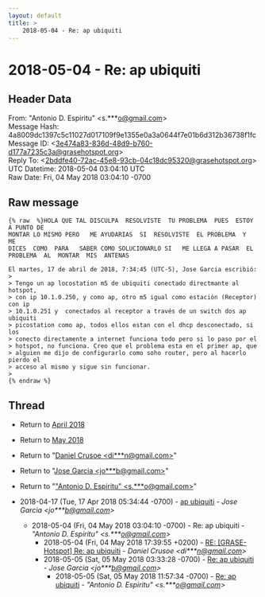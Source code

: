 ```yaml
---
layout: default
title: >
    2018-05-04 - Re: ap ubiquiti
---
```


# 2018-05-04 - Re: ap ubiquiti

## Header Data

From: "Antonio D. Espiritu" \<s.***o@gmail.com\><br>
Message Hash: 4a8009dc1397c5c11027d017109f9e1355e0a3a0644f7e01b6d312b36738f1fc<br>
Message ID: \<3e474a83-836d-48d9-b760-d177a7235c3a@grasehotspot.org\><br>
Reply To: \<2bddfe40-72ac-45e8-93cb-04c18dc95320@grasehotspot.org\><br>
UTC Datetime: 2018-05-04 03:04:10 UTC<br>
Raw Date: Fri, 04 May 2018 03:04:10 -0700<br>

## Raw message

```
{% raw  %}HOLA QUE TAL DISCULPA  RESOLVISTE  TU PROBLEMA  PUES  ESTOY A PUNTO DE 
MONTAR LO MISMO PERO   ME AYUDARIAS  SI  RESOLVISTE  EL PROBLEMA  Y  ME 
DICES  COMO  PARA   SABER COMO SOLUCIONARLO SI   ME LLEGA A PASAR  EL 
PROBLEMA  AL  MONTAR  MIS  ANTENAS

El martes, 17 de abril de 2018, 7:34:45 (UTC-5), Jose Garcia escribió:
>
> Tengo un ap locostation m5 de ubiquiti conectado directmante al hotspot, 
> con ip 10.1.0.250, y como ap, otro m5 igual como estación (Receptor) con ip 
> 10.1.0.251 y  conectados al receptor a través de un switch dos ap ubiquiti 
> picostation como ap, todos ellos estan con el dhcp desconectado, si los 
> conecto directamente a internet funciona todo pero si lo paso por el 
> hotspot, no funciona. Creo que el problema esta en el primer ap, que 
> alguien me dijo de configurarlo como soho router, pero al hacerlo pierdo el 
> acceso al mismo y sigue sin funcionar.
>
{% endraw %}
```

## Thread

+ Return to [April 2018](/archive/2018/04)
+ Return to [May 2018](/archive/2018/05)

+ Return to "[Daniel Crusoe <di***n<span>@</span>gmail.com>](/authors/di___n_at_gmail_com)"
+ Return to "[Jose Garcia <jo***b<span>@</span>gmail.com>](/authors/jo___b_at_gmail_com)"
+ Return to "["Antonio D. Espiritu" <s.***o<span>@</span>gmail.com>](/authors/s____o_at_gmail_com)"

+ 2018-04-17 (Tue, 17 Apr 2018 05:34:44 -0700) - [ap ubiquiti](/archive/2018/04/b6bf053a24f428d50d341a4b801d580cc8b9715c19521aab9c8bd071c7ffd18d) - _Jose Garcia \<jo***b@gmail.com\>_
  + 2018-05-04 (Fri, 04 May 2018 03:04:10 -0700) - Re: ap ubiquiti - _"Antonio D. Espiritu" \<s.***o@gmail.com\>_
    + 2018-05-04 (Fri, 04 May 2018 17:39:55 +0200) - [RE: [GRASE-Hotspot] Re: ap ubiquiti](/archive/2018/05/754565356524ae050ed9b536c0130b9bf9531f277409cd8fccc41b464f9a5c9b) - _Daniel Crusoe \<di***n@gmail.com\>_
    + 2018-05-05 (Sat, 05 May 2018 03:33:28 -0700) - [Re: ap ubiquiti](/archive/2018/05/25c149763cd99feb5e7eb166537758f711480db06ae6949bbfa5687b52aec647) - _Jose Garcia \<jo***b@gmail.com\>_
      + 2018-05-05 (Sat, 05 May 2018 11:57:34 -0700) - [Re: ap ubiquiti](/archive/2018/05/cba9d892ab714f9ac43a068ca2c6a61f7e556adc6a2c77cd83446ba12a5b7ab2) - _"Antonio D. Espiritu" \<s.***o@gmail.com\>_

